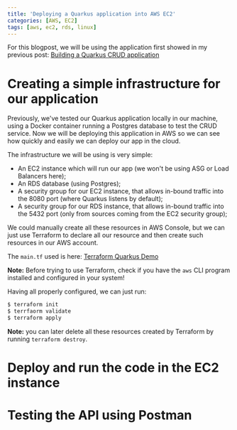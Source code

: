 ```yaml
---
title: 'Deploying a Quarkus application into AWS EC2'
categories: [AWS, EC2]
tags: [aws, ec2, rds, linux]
---
```


For this blogpost, we will be using the application first showed in my previous post:
[Building a Quarkus CRUD application](/_posts/2025-06-13-building-crud-quarkus-app.md)

# Creating a simple infrastructure for our application

Previously, we've tested our Quarkus application locally in our machine, using a Docker container
running a Postgres database to test the CRUD service. Now we will be deploying this application
in AWS so we can see how quickly and easily we can deploy our app in the cloud.

The infrastructure we will be using is very simple:

- An EC2 instance which will run our app (we won't be using ASG or Load Balancers here);
- An RDS database (using Postgres);
- A security group for our EC2 instance, that allows in-bound traffic into the 8080 port (where Quarkus listens by default);
- A security group for our RDS instance, that allows in-bound traffic into the 5432 port (only from sources coming from the EC2 security group);

We could manually create all these resources in AWS Console, but we can just use Terraform to declare all our resource and then
create such resources in our AWS account.

The `main.tf` used is here: [Terraform Quarkus Demo](https://github.com/Lincoln-Yuji/quarkus-backend-employee-service/tree/main/terraform)

**Note:** Before trying to use Terraform, check if you have the `aws` CLI program installed and configured in your system!

Having all properly configured, we can just run:

```sh
$ terraform init
$ terrfaorm validate
$ terraform apply
```

**Note:** you can later delete all these resources created by Terraform by running `terraform destroy`.

# Deploy and run the code in the EC2 instance

# Testing the API using Postman